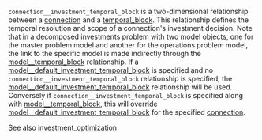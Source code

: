 `connection__investment_temporal_block` is a two-dimensional relationship between a [connection](@ref) and a [temporal_block](@ref). This relationship defines the temporal resolution and scope of a connection's investment decision. Note that in a decomposed investments problem with two model objects, one for the master problem model and another for the operations problem model, the link to the specific model is made indirectly through the [model__temporal_block](@ref) relationship. If a [model__default_investment_temporal_block](@ref) is specified and no `connection__investment_temporal_block` relationship is specified, the [model__default_investment_temporal_block](@ref) relationship will be used. Conversely if `connection__investment_temporal_block` is specified along with [model__temporal_block](@ref), this will override [model__default_investment_temporal_block](@ref) for the specified [connection](@ref).

See also [investment_optimization](@ref)